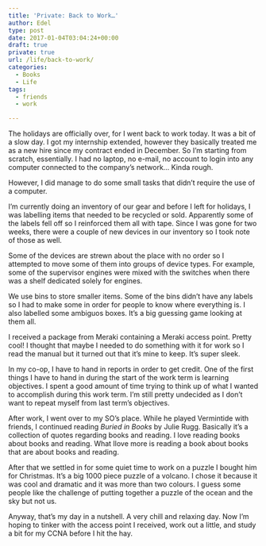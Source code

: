 ```yaml
---
title: 'Private: Back to Work…'
author: Edel
type: post
date: 2017-01-04T03:04:24+00:00
draft: true
private: true
url: /life/back-to-work/
categories:
  - Books
  - Life
tags:
  - friends
  - work

---
```

The holidays are officially over, for I went back to work today. It was a bit of a slow day. I got my internship extended, however they basically treated me as a new hire since my contract ended in December. So I&#8217;m starting from scratch, essentially. I had no laptop, no e-mail, no account to login into any computer connected to the company&#8217;s network&#8230; Kinda rough.

However, I did manage to do some small tasks that didn&#8217;t require the use of a computer.

I&#8217;m currently doing an inventory of our gear and before I left for holidays, I was labelling items that needed to be recycled or sold. Apparently some of the labels fell off so I reinforced them all with tape. Since I was gone for two weeks, there were a couple of new devices in our inventory so I took note of those as well.

Some of the devices are strewn about the place with no order so I attempted to move some of them into groups of device types. For example, some of the supervisor engines were mixed with the switches when there was a shelf dedicated solely for engines.

We use bins to store smaller items. Some of the bins didn&#8217;t have any labels so I had to make some in order for people to know where everything is. I also labelled some ambiguos boxes. It&#8217;s a big guessing game looking at them all.

I received a package from Meraki containing a Meraki access point. Pretty cool! I thought that maybe I needed to do something with it for work so I read the manual but it turned out that it&#8217;s mine to keep. It&#8217;s super sleek.

In my co-op, I have to hand in reports in order to get credit. One of the first things I have to hand in during the start of the work term is learning objectives. I spent a good amount of time trying to think up of what I wanted to accomplish during this work term. I&#8217;m still pretty undecided as I don&#8217;t want to repeat myself from last term&#8217;s objectives.

After work, I went over to my SO&#8217;s place. While he played Vermintide with friends, I continued reading _Buried in Books_ by Julie Rugg. Basically it&#8217;s a collection of quotes regarding books and reading. I love reading books about books and reading. What Ilove more is reading a book about books that are about books and reading.

After that we settled in for some quiet time to work on a puzzle I bought him for Christmas. It&#8217;s a big 1000 piece puzzle of a volcano. I chose it because it was cool and dramatic and it was more than two colours. I guess some people like the challenge of putting together a puzzle of the ocean and the sky but not us.

Anyway, that&#8217;s my day in a nutshell. A very chill and relaxing day. Now I&#8217;m hoping to tinker with the access point I received, work out a little, and study a bit for my CCNA before I hit the hay.